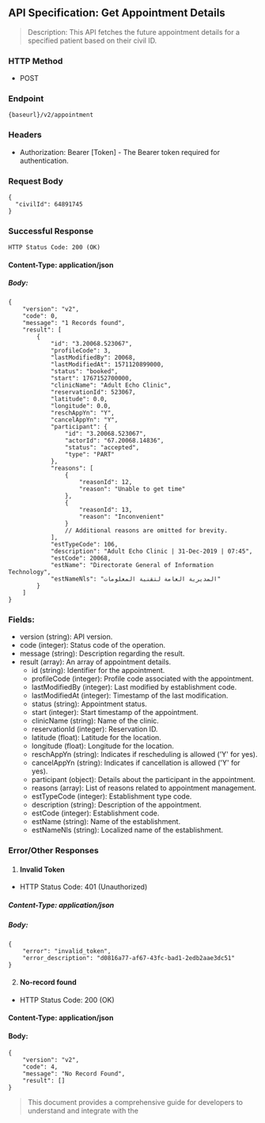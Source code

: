 ## API Specification: Get Appointment Details
> Description: This API fetches the future appointment details for a specified patient based on their civil ID.

### HTTP Method
- POST

### Endpoint
``` {baseurl}/v2/appointment ```

### Headers
- Authorization: Bearer [Token] - The Bearer token required for authentication.

### Request Body

```
{
  "civilId": 64891745
}
```

### Successful Response
``` HTTP Status Code: 200 (OK) ```

#### Content-Type: application/json

##### Body:
```
{
    "version": "v2",
    "code": 0,
    "message": "1 Records found",
    "result": [
        {
            "id": "3.20068.523067",
            "profileCode": 3,
            "lastModifiedBy": 20068,
            "lastModifiedAt": 1571120899000,
            "status": "booked",
            "start": 1767152700000,
            "clinicName": "Adult Echo Clinic",
            "reservationId": 523067,
            "latitude": 0.0,
            "longitude": 0.0,
            "reschAppYn": "Y",
            "cancelAppYn": "Y",
            "participant": {
                "id": "3.20068.523067",
                "actorId": "67.20068.14836",
                "status": "accepted",
                "type": "PART"
            },
            "reasons": [
                {
                    "reasonId": 12,
                    "reason": "Unable to get time"
                },
                {
                    "reasonId": 13,
                    "reason": "Inconvenient"
                }
                // Additional reasons are omitted for brevity.
            ],
            "estTypeCode": 106,
            "description": "Adult Echo Clinic | 31-Dec-2019 | 07:45",
            "estCode": 20068,
            "estName": "Directorate General of Information Technology",
            "estNameNls": "المديرية العامة لتقنية المعلومات"
        }
    ]
}
```
### Fields:

- version (string): API version.
- code (integer): Status code of the operation.
- message (string): Description regarding the result.
- result (array): An array of appointment details.
    - id (string): Identifier for the appointment.
    - profileCode (integer): Profile code associated with the appointment.
    - lastModifiedBy (integer): Last modified by establishment code.
    - lastModifiedAt (integer): Timestamp of the last modification.
    - status (string): Appointment status.
    - start (integer): Start timestamp of the appointment.
    - clinicName (string): Name of the clinic.
    - reservationId (integer): Reservation ID.
    - latitude (float): Latitude for the location.
    - longitude (float): Longitude for the location.
    - reschAppYn (string): Indicates if rescheduling is allowed ('Y' for yes).
    - cancelAppYn (string): Indicates if cancellation is allowed ('Y' for yes).
    - participant (object): Details about the participant in the appointment.
    - reasons (array): List of reasons related to appointment management.
    - estTypeCode (integer): Establishment type code.
    - description (string): Description of the appointment.
    - estCode (integer): Establishment code.
    - estName (string): Name of the establishment.
    - estNameNls (string): Localized name of the establishment.

### Error/Other Responses

1. #### Invalid Token
- HTTP Status Code: 401 (Unauthorized)
##### Content-Type: application/json
##### Body:
```
{
    "error": "invalid_token",
    "error_description": "d0816a77-af67-43fc-bad1-2edb2aae3dc51"
}
```

2. #### No-record found
- HTTP Status Code: 200 (OK)
#### Content-Type: application/json
#### Body:
```
{
    "version": "v2",
    "code": 4,
    "message": "No Record Found",
    "result": []
}
```
> This document provides a comprehensive guide for developers to understand and integrate with the
